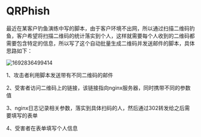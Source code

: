# QRPhish

最近在某客户钓鱼演练中写的脚本，由于客户环境不出网，所以通过扫描二维码钓鱼，客户希望将扫描二维码的统计落实到个人，这样就需要每个人收到的二维码都需要包含特定的信息，所以写了这个自动批量生成二维码并发送邮件的脚本，具体思路如下：

![1692836499414](C:\Users\lsl06\AppData\Roaming\Typora\typora-user-images\1692836499414.png)



1、攻击者利用脚本发送带有不同二维码的邮件

2、受害者访问二维码上的链接，该链接指向nginx服务器，同时携带不同的参数值

3、nginx日志记录相关参数，落实到具体扫码的人，然后通过302转发给之后需要填写的表单

4、受害者在表单填写个人信息